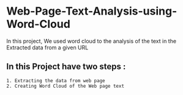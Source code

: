 # Web-Page-Text-Analysis-using-Word-Cloud
In this project, We used word cloud to the analysis of the text in the Extracted data from a given URL


## In this Project have two steps : 
    1. Extracting the data from web page
    2. Creating Word Cloud of the Web page text
    
    
    
